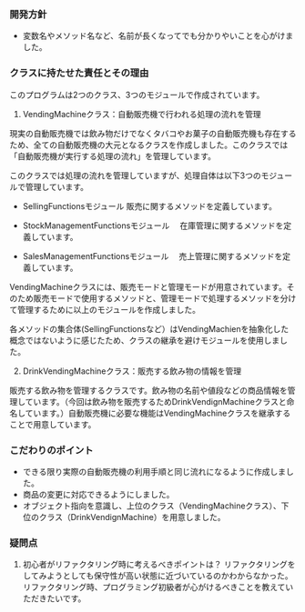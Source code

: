### 開発方針
- 変数名やメソッド名など、名前が長くなってでも分かりやいことを心がけました。


### クラスに持たせた責任とその理由
このプログラムは2つのクラス、3つのモジュールで作成されています。

1. VendingMachineクラス：自動販売機で行われる処理の流れを管理

現実の自動販売機では飲み物だけでなくタバコやお菓子の自動販売機も存在するため、全ての自動販売機の大元となるクラスを作成しました。このクラスでは「自動販売機が実行する処理の流れ」を管理しています。

このクラスでは処理の流れを管理していますが、処理自体は以下3つのモジュールで管理しています。
- SellingFunctionsモジュール
  販売に関するメソッドを定義しています。

- StockManagementFunctionsモジュール
　在庫管理に関するメソッドを定義しています。

- SalesManagementFunctionsモジュール
　売上管理に関するメソッドを定義しています。

VendingMachineクラスには、販売モードと管理モードが用意されています。そのため販売モードで使用するメソッドと、管理モードで処理するメソッドを分けて管理するために以上のモジュールを作成しました。

各メソッドの集合体(SellingFunctionsなど）はVendingMachienを抽象化した概念ではないように感じたため、クラスの継承を避けモジュールを使用しました。

2. DrinkVendingMachineクラス：販売する飲み物の情報を管理

販売する飲み物を管理するクラスです。飲み物の名前や値段などの商品情報を管理しています。（今回は飲み物を販売するためDrinkVendignMachineクラスと命名しています。）自動販売機に必要な機能はVendingMachineクラスを継承することで用意しています。


### こだわりのポイント
- できる限り実際の自動販売機の利用手順と同じ流れになるように作成しました。
- 商品の変更に対応できるようにしました。
- オブジェクト指向を意識し、上位のクラス（VendingMachineクラス）、下位のクラス（DrinkVendignMachine）を用意しました。


### 疑問点
1. 初心者がリファクタリング時に考えるべきポイントは？
リファクタリングをしてみようとしても保守性が高い状態に近づいているのかわからなかった。
リファクタリング時、プログラミング初級者が心がけるべきことを教えていただきたいです。
